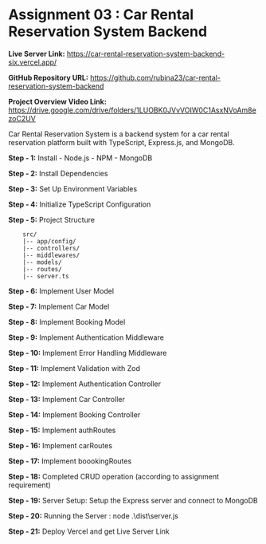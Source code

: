 # Assignment 03 : Car Rental Reservation System Backend

**Live Server Link:** https://car-rental-reservation-system-backend-six.vercel.app/

**GitHub Repository URL:** https://github.com/rubina23/car-rental-reservation-system-backend

**Project Overview Video Link:** https://drive.google.com/drive/folders/1LUOBK0JVvVOIW0C1AsxNVoAm8ezoC2UV

Car Rental Reservation System is a backend system for a car rental reservation platform built with TypeScript, Express.js, and MongoDB.

**Step - 1:** Install - Node.js - NPM - MongoDB

**Step - 2:** Install Dependencies

**Step - 3:** Set Up Environment Variables

**Step - 4:** Initialize TypeScript Configuration

**Step - 5:** Project Structure

```
    src/
    |-- app/config/
    |-- controllers/
    |-- middlewares/
    |-- models/
    |-- routes/
    |-- server.ts
```

**Step - 6:** Implement User Model

**Step - 7:** Implement Car Model

**Step - 8:** Implement Booking Model

**Step - 9:** Implement Authentication Middleware

**Step - 10:** Implement Error Handling Middleware

**Step - 11:** Implement Validation with Zod

**Step - 12:** Implement Authentication Controller

**Step - 13:** Implement Car Controller

**Step - 14:** Implement Booking Controller

**Step - 15:** Implement authRoutes

**Step - 16:** Implement carRoutes

**Step - 17:** Implement boookingRoutes

**Step - 18:** Completed CRUD operation (according to assignment requirement)

**Step - 19:** Server Setup: Setup the Express server and connect to MongoDB

**Step - 20:** Running the Server : node .\dist\server.js

**Step - 21:** Deploy Vercel and get Live Server Link
